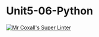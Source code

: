 # Unit5-06-Python
[![Mr Coxall's Super Linter](https://github.com/ICS3U-Programming-NoahS/Unit5-06-Python/workflows/Mr%20Coxall's%20Super%20Linter/badge.svg)](https://github.com/ICS3U-Programming-NoahS/Unit5-06-Python/actions/)

